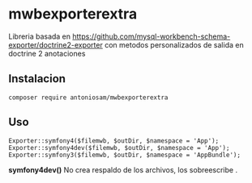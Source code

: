 # mwbexporterextra
Libreria basada en https://github.com/mysql-workbench-schema-exporter/doctrine2-exporter con metodos personalizados de salida en doctrine 2 anotaciones

## Instalacion
```
composer require antoniosam/mwbexporterextra
```
## Uso
```
Exporter::symfony4($filemwb, $outDir, $namespace = 'App');
Exporter::symfony4dev($filemwb, $outDir, $namespace = 'App');
Exporter::symfony3($filemwb, $outDir, $namespace = 'AppBundle');
```
**symfony4dev()**
No crea respaldo de los archivos, los sobreescribe  .
